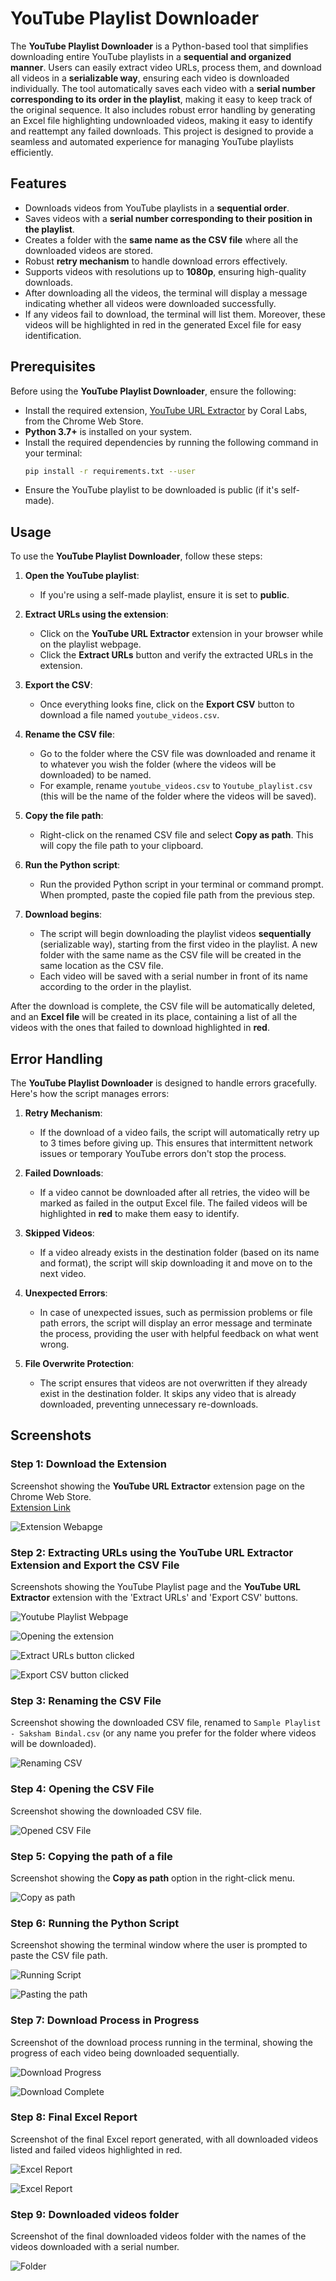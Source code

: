 # YouTube Playlist Downloader

The **YouTube Playlist Downloader** is a Python-based tool that simplifies downloading entire YouTube playlists in a **sequential and organized manner**. Users can easily extract video URLs, process them, and download all videos in a **serializable way**, ensuring each video is downloaded individually. The tool automatically saves each video with a **serial number corresponding to its order in the playlist**, making it easy to keep track of the original sequence. It also includes robust error handling by generating an Excel file highlighting undownloaded videos, making it easy to identify and reattempt any failed downloads. This project is designed to provide a seamless and automated experience for managing YouTube playlists efficiently.

## Features  

- Downloads videos from YouTube playlists in a **sequential order**.  
- Saves videos with a **serial number corresponding to their position in the playlist**. 
- Creates a folder with the **same name as the CSV file** where all the downloaded videos are stored. 
- Robust **retry mechanism** to handle download errors effectively.  
- Supports videos with resolutions up to **1080p**, ensuring high-quality downloads.
- After downloading all the videos, the terminal will display a message indicating whether all videos were downloaded successfully.
- If any videos fail to download, the terminal will list them. Moreover, these videos will be highlighted in red in the generated Excel file for easy identification.

## Prerequisites  

Before using the **YouTube Playlist Downloader**, ensure the following:  

- Install the required extension, [YouTube URL Extractor](https://chromewebstore.google.com/detail/youtube-url-extractor/jmilibpbdpajjnabchfpfmmmjgbimefo) by Coral Labs, from the Chrome Web Store.  
- **Python 3.7+** is installed on your system.
- Install the required dependencies by running the following command in your terminal:
  ```bash
  pip install -r requirements.txt --user
  ```
- Ensure the YouTube playlist to be downloaded is public (if it's self-made).

## Usage  

To use the **YouTube Playlist Downloader**, follow these steps:

1. **Open the YouTube playlist**:
   - If you're using a self-made playlist, ensure it is set to **public**.
   
2. **Extract URLs using the extension**:
   - Click on the **YouTube URL Extractor** extension in your browser while on the playlist webpage.
   - Click the **Extract URLs** button and verify the extracted URLs in the extension.
   
3. **Export the CSV**:
   - Once everything looks fine, click on the **Export CSV** button to download a file named `youtube_videos.csv`.
   
4. **Rename the CSV file**:
   - Go to the folder where the CSV file was downloaded and rename it to whatever you wish the folder (where the videos will be downloaded) to be named.  
   - For example, rename `youtube_videos.csv` to `Youtube_playlist.csv` (this will be the name of the folder where the videos will be saved).
   
5. **Copy the file path**:
   - Right-click on the renamed CSV file and select **Copy as path**. This will copy the file path to your clipboard.
   
6. **Run the Python script**:
   - Run the provided Python script in your terminal or command prompt. When prompted, paste the copied file path from the previous step.
   
7. **Download begins**:
   - The script will begin downloading the playlist videos **sequentially** (serializable way), starting from the first video in the playlist. A new folder with the same name as the CSV file will be created in the same location as the CSV file.
   - Each video will be saved with a serial number in front of its name according to the order in the playlist.

After the download is complete, the CSV file will be automatically deleted, and an **Excel file** will be created in its place, containing a list of all the videos with the ones that failed to download highlighted in **red**.

## Error Handling  

The **YouTube Playlist Downloader** is designed to handle errors gracefully. Here's how the script manages errors:

1. **Retry Mechanism**:
   - If the download of a video fails, the script will automatically retry up to 3 times before giving up. This ensures that intermittent network issues or temporary YouTube errors don't stop the process.

2. **Failed Downloads**:
   - If a video cannot be downloaded after all retries, the video will be marked as failed in the output Excel file. The failed videos will be highlighted in **red** to make them easy to identify.
   
3. **Skipped Videos**:
   - If a video already exists in the destination folder (based on its name and format), the script will skip downloading it and move on to the next video.
   
4. **Unexpected Errors**:
   - In case of unexpected issues, such as permission problems or file path errors, the script will display an error message and terminate the process, providing the user with helpful feedback on what went wrong.

5. **File Overwrite Protection**:
   - The script ensures that videos are not overwritten if they already exist in the destination folder. It skips any video that is already downloaded, preventing unnecessary re-downloads.

## Screenshots

### Step 1: Download the Extension  
   Screenshot showing the **YouTube URL Extractor** extension page on the Chrome Web Store.  
   [Extension Link](https://chromewebstore.google.com/detail/youtube-url-extractor/jmilibpbdpajjnabchfpfmmmjgbimefo)
   
   ![Extension Webapge](Screenshots/Screenshot-01.png)  

### Step 2: Extracting URLs using the YouTube URL Extractor Extension and Export the CSV File 
   Screenshots showing the YouTube Playlist page and the **YouTube URL Extractor** extension with the 'Extract URLs' and 'Export CSV' buttons. 

   ![Youtube Playlist Webpage](Screenshots/Screenshot-02.png)  
   
   ![Opening the extension](Screenshots/Screenshot-03.png)  
   
   ![Extract URLs button clicked](Screenshots/Screenshot-04.png)  
   
   ![Export CSV button clicked](Screenshots/Screenshot-05.png)  

### Step 3: Renaming the CSV File  
   Screenshot showing the downloaded CSV file, renamed to `Sample Playlist - Saksham Bindal.csv` (or any name you prefer for the folder where videos will be downloaded).  

   ![Renaming CSV](Screenshots/Screenshot-06.png)

### Step 4: Opening the CSV File
   Screenshot showing the downloaded CSV file.

   ![Opened CSV File](Screenshots/Screenshot-07.png)

### Step 5: Copying the path of a file
   Screenshot showing the **Copy as path** option in the right-click menu.

   ![Copy as path](Screenshots/Screenshot-08.png)

### Step 6: Running the Python Script  
   Screenshot showing the terminal window where the user is prompted to paste the CSV file path.

   ![Running Script](Screenshots/Screenshot-09.png)

   ![Pasting the path](Screenshots/Screenshot-10.png)

### Step 7: Download Process in Progress  
   Screenshot of the download process running in the terminal, showing the progress of each video being downloaded sequentially.

   ![Download Progress](Screenshots/Screenshot-11.png)
   
   ![Download Complete](Screenshots/Screenshot-12.png)

### Step 8: Final Excel Report  
   Screenshot of the final Excel report generated, with all downloaded videos listed and failed videos highlighted in red.

   ![Excel Report](Screenshots/Screenshot-13.png)
   
   ![Excel Report](Screenshots/Screenshot-15.png)

### Step 9: Downloaded videos folder 
   Screenshot of the final downloaded videos folder with the names of the videos downloaded with a serial number.

   ![Folder](Screenshots/Screenshot-14.png)
